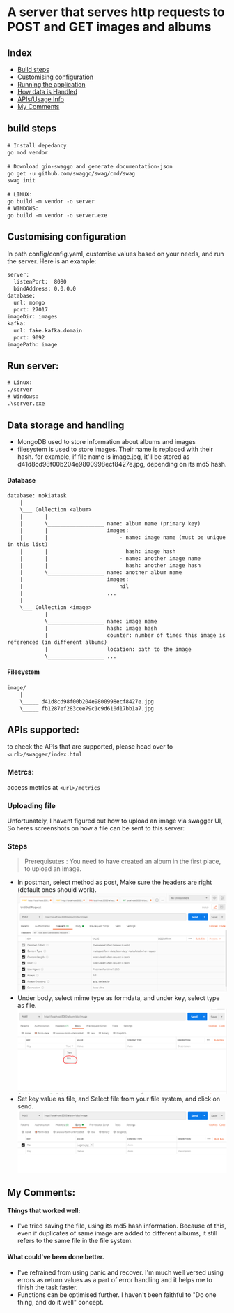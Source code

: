 # A server that serves http requests to POST and GET images and albums

## Index
- [Build steps](#bld-steps)
- [Customising configuration](#customize)
- [Running the application](#run-steps)
- [How data is Handled](#data-handling)
- [APIs/Usage Info](#api-usage)
- [My Comments](#comments)
<a name="bld-steps"></a>
## build steps
```
# Install depedancy
go mod vendor

# Download gin-swaggo and generate documentation-json
go get -u github.com/swaggo/swag/cmd/swag
swag init

# LINUX:
go build -m vendor -o server
# WINDOWS: 
go build -m vendor -o server.exe
```
<a name="customize"></a>
## Customising configuration
In path config/config.yaml, customise values based on your needs, and run the server. Here is an example:
```
server:
  listenPort:  8080
  bindAddress: 0.0.0.0
database:
  url: mongo
  port: 27017
imageDir: images
kafka:
  url: fake.kafka.domain
  port: 9092
imagePath: image
```

<a name="run-steps"></a>
## Run server:
```
# Linux:
./server
# Windows:
.\server.exe
```

<a name="data-handling"></a>
## Data storage and handling
- MongoDB used to store information about albums and images
- filesystem is used to store images. Their name is replaced with their hash.
    for example, if file name is image.jpg, it'll be stored as d41d8cd98f00b204e9800998ecf8427e.jpg, depending on its md5 hash.

#### Database
```
database: nokiatask
    |
    \___ Collection <album>
    |       |
    |       \__________________ name: album name (primary key)
    |       |                   images:
    |       |                       - name: image name (must be unique in this list)
    |       |                         hash: image hash
    |       |                       - name: another image name
    |       |                         hash: another image hash
    |       \__________________ name: another album name
    |                           images:
    |                               nil
    |                           ...
    |
    \___ Collection <image>
            |
            \__________________ name: image name
            |                   hash: image hash
            |                   counter: number of times this image is referenced (in different albums)
            |                   location: path to the image
            \__________________ ...

```
#### Filesystem
```
image/
    |
    \_____ d41d8cd98f00b204e9800998ecf8427e.jpg
    \_____ fb1287ef283cee79c1c9d610d17bb1a7.jpg
```

<a name="api-usage"></a>
## APIs supported:

to check the APIs that are supported, please head over to `<url>/swagger/index.html`

### Metrcs:
access metrics at `<url>/metrics`

### Uploading file
Unfortunately, I havent figured out how to upload an image via swagger UI, So heres screenshots on how a file can be sent to this server:
### Steps
> Prerequisutes : You need to have created an album in the first place, to upload an image.
- In postman, select method as post, Make sure the headers are right (default ones should work).
![image1](assets/img-upload-step1.PNG)
- Under body, select mime type as formdata, and under key, select type as file.
![image2](assets/img-upload-step2.PNG)
- Set key value as file, and Select file from your file system, and click on send.
![image3](assets/img-upload-step5.PNG)

<a name="comments"></a>
## My Comments:
#### Things that worked well:
- I've tried saving the file, using its md5 hash information. Because of this, even if duplicates of same image are added to different albums, it still refers to the same file in the file system.
#### What could've been done better.
- I've refrained from using panic and recover. I'm much well versed using errors as return values as a part of error handling and it helps me to finish the task faster.
- Functions can be optimised further. I haven't been faithful to "Do one thing, and do it well" concept. 
